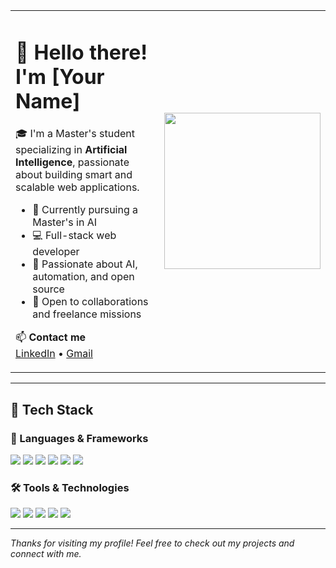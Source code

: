 <!-- Header layout with text on the left and illustration on the right -->
<table>
  <tr>
    <td valign="top">
      
# 👋 Hello there! I'm [Your Name]

🎓 I'm a Master's student specializing in **Artificial Intelligence**, passionate about building smart and scalable web applications.

- 🔭 Currently pursuing a Master's in AI  
- 💻 Full-stack web developer  
- 🚀 Passionate about AI, automation, and open source  
- 🤝 Open to collaborations and freelance missions  

📫 **Contact me**  
[LinkedIn](https://www.linkedin.com/in/your-linkedin-profile) • [Gmail](mailto:your.email@gmail.com)

   </td>
   <td>
     <img src="https://cdn.dribbble.com/users/1162077/screenshots/3848914/programmer.gif" width="250px" />
   </td>
  </tr>
</table>

---

## 💼 Tech Stack

### 🚀 Languages & Frameworks

<p>
  <img src="https://img.shields.io/badge/Node.js-339933?style=for-the-badge&logo=nodedotjs&logoColor=white" />
  <img src="https://img.shields.io/badge/Express.js-000000?style=for-the-badge&logo=express&logoColor=white" />
  <img src="https://img.shields.io/badge/Laravel-FF2D20?style=for-the-badge&logo=laravel&logoColor=white" />
  <img src="https://img.shields.io/badge/React-20232A?style=for-the-badge&logo=react&logoColor=61DAFB" />
  <img src="https://img.shields.io/badge/Vue.js-35495E?style=for-the-badge&logo=vue.js&logoColor=4FC08D" />
  <img src="https://img.shields.io/badge/Angular-DD0031?style=for-the-badge&logo=angular&logoColor=white" />
</p>

### 🛠 Tools & Technologies

<p>
  <img src="https://img.shields.io/badge/Git-F05032?style=for-the-badge&logo=git&logoColor=white" />
  <img src="https://img.shields.io/badge/GitHub-181717?style=for-the-badge&logo=github&logoColor=white" />
  <img src="https://img.shields.io/badge/MongoDB-4EA94B?style=for-the-badge&logo=mongodb&logoColor=white" />
  <img src="https://img.shields.io/badge/MySQL-005C84?style=for-the-badge&logo=mysql&logoColor=white" />
  <img src="https://img.shields.io/badge/REST%20API-000000?style=for-the-badge&logo=flask&logoColor=white" />
</p>

---

_Thanks for visiting my profile! Feel free to check out my projects and connect with me._
